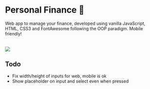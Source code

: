 # <h1>Personal Finance 🧾</h1>

Web app to manage your finance, developed using vanilla JavaScript, HTML, CSS3 and FontAwesome following the OOP paradigm. Mobile friendly!<br>
<br><br>
<img src="https://i.imgur.com/7FdqhVE.png"></img>

<h2>Todo</h2>
<ul>
  <li>Fix width/height of inputs for web, mobile is ok</li>
  <li>Show placeholder on input and select even when pressed</li>
</ul>

